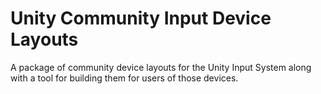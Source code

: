 # Unity Community Input Device Layouts

A package of community device layouts for the Unity Input System along with a tool for building them for users of those devices.
